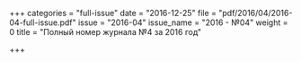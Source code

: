 +++
categories = "full-issue"
date = "2016-12-25"
file = "pdf/2016/04/2016-04-full-issue.pdf"
issue = "2016-04"
issue_name = "2016 - №04"
weight = 0
title = "Полный номер журнала №4 за 2016 год"

+++
